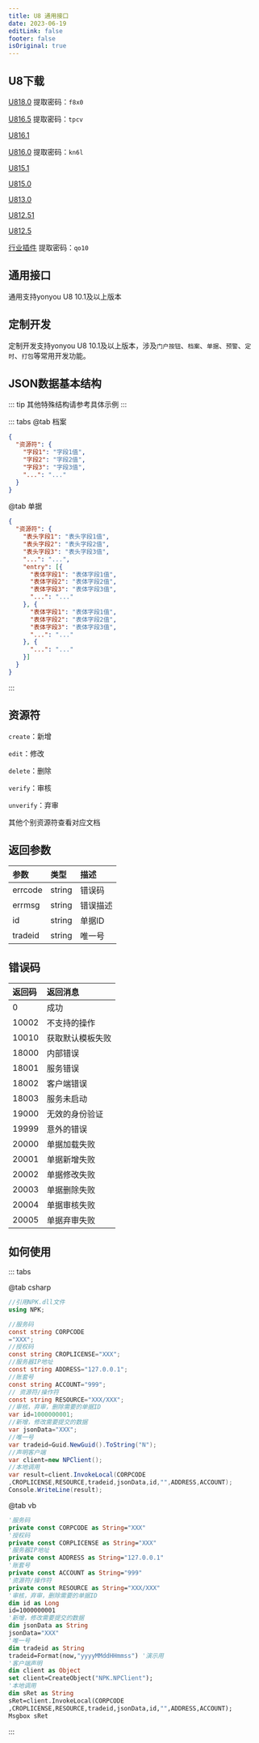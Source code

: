 ```yaml
---
title: U8 通用接口
date: 2023-06-19
editLink: false
footer: false
isOriginal: true
---
```


## U8下载

[U818.0](https://pan.yonyou.com/s/8sqHQcYvQB0) 提取密码：`f8x0`

[U816.5](https://pan.yonyou.com/web/share.html?hash=gYGfikoyRCQ) 提取密码：`tpcv`

[U816.1](https://pan.yonyou.com/web/share.html?hash=j7UAr9kQQD4)

[U816.0](https://pan.yonyou.com/web/share.html?hash=9w7J6vYT5A) 提取密码：`kn6l`

[U815.1](https://pan.yonyou.com/web/share.html?hash=Keu5uoGRFg)

[U815.0](https://pan.yonyou.com/web/share.html?hash=Ovm1JV8gTrk)

[U813.0](https://pan.yonyou.com/web/share.html?hash=zIgn57b7QrQ)

[U812.51](https://pan.yonyou.com/web/share.html?hash=k33cyw9LTZo)

[U812.5](https://pan.yonyou.com/web/share.html?hash=XqSYBCpGR1o)

[行业插件](http://pan.yonyou.com/s/ucX519hcTeo) 提取密码：`qo10`

## 通用接口

  通用支持yonyou U8 10.1及以上版本

## 定制开发

  定制开发支持yonyou U8 10.1及以上版本，涉及`门户按钮`、`档案`、`单据`、`预警`、`定时`、`打包`等常用开发功能。

## JSON数据基本结构

::: tip
其他特殊结构请参考具体示例
:::

::: tabs
@tab 档案

```json
{
  "资源符": {
    "字段1": "字段1值",
    "字段2": "字段2值",
    "字段3": "字段3值",
    "...": "..."
  }
}
```

@tab 单据

```json
{
  "资源符": {
    "表头字段1": "表头字段1值",
    "表头字段2": "表头字段2值",
    "表头字段3": "表头字段3值",
    "...": "...",
    "entry": [{
      "表体字段1": "表体字段1值",
      "表体字段2": "表体字段2值",
      "表体字段3": "表体字段3值",
      "...": "..."
    }, {
      "表体字段1": "表体字段1值",
      "表体字段2": "表体字段2值",
      "表体字段3": "表体字段3值",
      "...": "..."
    }, {
      "...": "..."
    }]
  }
}
```

:::

## 资源符

`create`：新增

`edit`：修改

`delete`：删除

`verify`：审核

`unverify`：弃审

其他个别资源符查看对应文档

## 返回参数

|参数|类型|描述|
|:-|:-|:-|
|errcode|string|错误码|
|errmsg|string|错误描述|
|id|string|单据ID|
|tradeid|string|唯一号|

## 错误码

|返回码|返回消息|
|:-|:-|
|0|成功|
|10002|不支持的操作|
|10010|获取默认模板失败|
|18000|内部错误|
|18001|服务错误|
|18002|客户端错误|
|18003|服务未启动|
|19000|无效的身份验证|
|19999|意外的错误|
|20000|单据加载失败|
|20001|单据新增失败|
|20002|单据修改失败|
|20003|单据删除失败|
|20004|单据审核失败|
|20005|单据弃审失败|

## 如何使用

::: tabs

@tab csharp

```cs
//引用NPK.dll文件
using NPK;

//服务码
const string CORPCODE
="XXX";
//授权码
const string CROPLICENSE="XXX";
//服务器IP地址
const string ADDRESS="127.0.0.1";
//账套号
const string ACCOUNT="999";
// 资源符/操作符
const string RESOURCE="XXX/XXX";
//审核，弃审，删除需要的单据ID
var id=1000000001;
//新增，修改需要提交的数据
var jsonData="XXX";
//唯一号
var tradeid=Guid.NewGuid().ToString("N");
//声明客户端
var client=new NPClient();
//本地调用
var result=client.InvokeLocal(CORPCODE
,CROPLICENSE,RESOURCE,tradeid,jsonData,id,"",ADDRESS,ACCOUNT);
Console.WriteLine(result);
```

@tab vb

```vb
'服务码
private const CORPCODE as String="XXX"
'授权码
private const CORPLICENSE as String="XXX"
'服务器IP地址
private const ADDRESS as String="127.0.0.1"
'账套号
private const ACCOUNT as String="999"
'资源符/操作符
private const RESOURCE as String="XXX/XXX"
'审核，弃审，删除需要的单据ID
dim id as Long
id=1000000001
'新增，修改需要提交的数据
dim jsonData as String
jsonData="XXX"
'唯一号
dim tradeid as String
tradeid=Format(now,"yyyyMMddHHmmss") '演示用
'客户端声明
dim client as Object
set client=CreateObject("NPK.NPClient");
'本地调用
dim sRet as String
sRet=client.InvokeLocal(CORPCODE
,CROPLICENSE,RESOURCE,tradeid,jsonData,id,"",ADDRESS,ACCOUNT);
Msgbox sRet
```

:::
